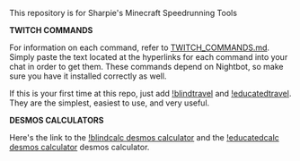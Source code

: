 This repository is for Sharpie's Minecraft Speedrunning Tools

**TWITCH COMMANDS**

For information on each command, refer to [TWITCH_COMMANDS.md](TWITCH_COMMANDS.md).
Simply paste the text located at the hyperlinks for each command into your chat in order to get them.
These commands depend on Nightbot, so make sure you have it installed correctly as well.

If this is your first time at this repo, just add [!blindtravel](https://raw.githubusercontent.com/Sharpieman20/Sharpies-Speedrunning-Tools/main/commands/!blindtravel) and [!educatedtravel](https://raw.githubusercontent.com/Sharpieman20/Sharpies-Speedrunning-Tools/main/commands/!educatedtravel). They are the simplest, easiest to use, and very useful.

**DESMOS CALCULATORS**

Here's the link to the [!blindcalc desmos calculator](https://raw.githubusercontent.com/Sharpieman20/Sharpies-Speedrunning-Tools/main/links/blindcalc.txt) and the [!educatedcalc desmos calculator](https://raw.githubusercontent.com/Sharpieman20/Sharpies-Speedrunning-Tools/main/links/educatedcalc.txt) desmos calculator.